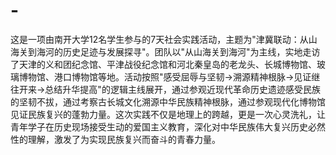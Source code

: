 # -
这是一项由南开大学12名学生参与的7天社会实践活动，主题为"津冀联动：从山海关到海河的历史足迹与发展探寻"。团队以"从山海关到海河"为主线，实地走访了天津的义和团纪念馆、平津战役纪念馆和河北秦皇岛的老龙头、长城博物馆、玻璃博物馆、港口博物馆等地。活动按照"感受屈辱与坚韧→溯源精神根脉→见证继往开来→总结升华提高"的逻辑主线展开，通过参观近现代革命历史遗迹感受民族的坚韧不拔，通过考察古长城文化溯源中华民族精神根脉，通过参观现代化博物馆见证民族复兴的蓬勃力量。这次实践不仅是地理上的跨越，更是一次心灵洗礼，让青年学子在历史现场接受生动的爱国主义教育，深化对中华民族伟大复兴历史必然性的理解，激发了为实现民族复兴而奋斗的青春力量。
